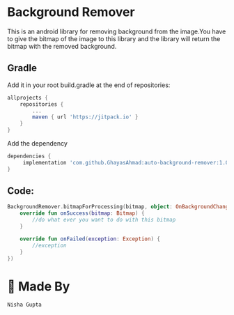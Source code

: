 # Background Remover

This is an android library for removing background from the image.You have to give the bitmap of the image to this library and the library will return the bitmap with the removed background.

## Gradle
Add it in your root build.gradle at the end of repositories:

```groovy
allprojects {
	repositories {
		...
		maven { url 'https://jitpack.io' }
	}
}
```

Add the dependency

```groovy
dependencies {
	 implementation 'com.github.GhayasAhmad:auto-background-remover:1.0.1'
}
```

## Code:
```kotlin
BackgroundRemover.bitmapForProcessing(bitmap, object: OnBackgroundChangeListener{
	override fun onSuccess(bitmap: Bitmap) {
		//do what ever you want to do with this bitmap
	}

	override fun onFailed(exception: Exception) {
		//exception
	}
})

```

# 👨 Made By

`Nisha Gupta`